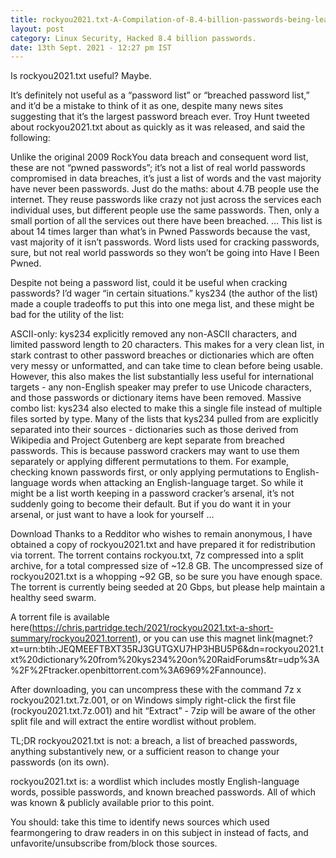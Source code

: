 ```yaml
---
title: rockyou2021.txt-A-Compilation-of-8.4-billion-passwords-being-leaked-on-the-dark-web-!
layout: post
category: Linux Security, Hacked 8.4 billion passwords.
date: 13th Sept. 2021 - 12:27 pm IST
---
```


Is rockyou2021.txt useful?
Maybe.

It’s definitely not useful as a “password list” or “breached password list,” and it’d be a mistake to think of it as one, despite many news sites suggesting that it’s the largest password breach ever. Troy Hunt tweeted about rockyou2021.txt about as quickly as it was released, and said the following:

Unlike the original 2009 RockYou data breach and consequent word list, these are not “pwned passwords”; it’s not a list of real world passwords compromised in data breaches, it’s just a list of words and the vast majority have never been passwords. Just do the maths: about 4.7B people use the internet. They reuse passwords like crazy not just across the services each individual uses, but different people use the same passwords. Then, only a small portion of all the services out there have been breached. … This list is about 14 times larger than what’s in Pwned Passwords because the vast, vast majority of it isn’t passwords. Word lists used for cracking passwords, sure, but not real world passwords so they won’t be going into Have I Been Pwned.

Despite not being a password list, could it be useful when cracking passwords? I’d wager “in certain situations.” kys234 (the author of the list) made a couple tradeoffs to put this into one mega list, and these might be bad for the utility of the list:

ASCII-only: kys234 explicitly removed any non-ASCII characters, and limited password length to 20 characters. This makes for a very clean list, in stark contrast to other password breaches or dictionaries which are often very messy or unformatted, and can take time to clean before being usable. However, this also makes the list substantially less useful for international targets - any non-English speaker may prefer to use Unicode characters, and those passwords or dictionary items have been removed.
Massive combo list: kys234 also elected to make this a single file instead of multiple files sorted by type. Many of the lists that kys234 pulled from are explicitly separated into their sources - dictionaries such as those derived from Wikipedia and Project Gutenberg are kept separate from breached passwords. This is because password crackers may want to use them separately or applying different permutations to them. For example, checking known passwords first, or only applying permutations to English-language words when attacking an English-language target.
So while it might be a list worth keeping in a password cracker’s arsenal, it’s not suddenly going to become their default. But if you do want it in your arsenal, or just want to have a look for yourself …

Download
Thanks to a Redditor who wishes to remain anonymous, I have obtained a copy of rockyou2021.txt and have prepared it for redistribution via torrent. The torrent contains rockyou.txt, 7z compressed into a split archive, for a total compressed size of ~12.8 GB. The uncompressed size of rockyou2021.txt is a whopping ~92 GB, so be sure you have enough space. The torrent is currently being seeded at 20 Gbps, but please help maintain a healthy seed swarm.

A torrent file is available here(https://chris.partridge.tech/2021/rockyou2021.txt-a-short-summary/rockyou2021.torrent), or you can use this magnet link(magnet:?xt=urn:btih:JEQMEEFTBXT35RJ3GUTGXU7HP3HBU5P6&dn=rockyou2021.txt%20dictionary%20from%20kys234%20on%20RaidForums&tr=udp%3A%2F%2Ftracker.openbittorrent.com%3A6969%2Fannounce).

After downloading, you can uncompress these with the command 7z x rockyou2021.txt.7z.001, or on Windows simply right-click the first file (rockyou2021.txt.7z.001) and hit “Extract” - 7zip will be aware of the other split file and will extract the entire wordlist without problem.

TL;DR
rockyou2021.txt is not: a breach, a list of breached passwords, anything substantively new, or a sufficient reason to change your passwords (on its own).

rockyou2021.txt is: a wordlist which includes mostly English-language words, possible passwords, and known breached passwords. All of which was known & publicly available prior to this point.

You should: take this time to identify news sources which used fearmongering to draw readers in on this subject in instead of facts, and unfavorite/unsubscribe from/block those sources.
